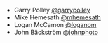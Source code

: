 * Garry Polley [@garrypolley][garry-polley]
* Mike Hemesath [@mhemesath][mike-hemesath]
* Logan McCamon [@loganom][logan-mccamon]
* John Bäckström [@johnphoto][johnphoto]

[garry-polley]: https://github.com/garrypolley
[mike-hemesath]: https://github.com/mhemesath
[logan-mccamon]: https://github.com/loganom
[johnphoto]: https://github.com/JohnPhoto
